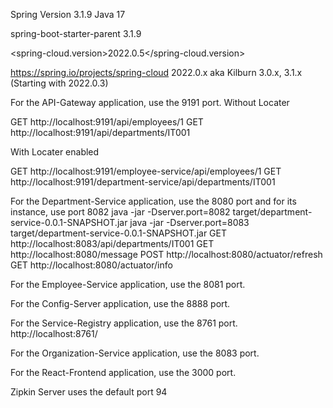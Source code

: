 Spring Version 3.1.9
Java 17

<artifactId>spring-boot-starter-parent</artifactId>
<version>3.1.9</version>

<spring-cloud.version>2022.0.5</spring-cloud.version>


https://spring.io/projects/spring-cloud
2022.0.x aka Kilburn	3.0.x, 3.1.x (Starting with 2022.0.3)



For the API-Gateway application, use the 9191 port.
Without Locater

GET http://localhost:9191/api/employees/1
GET http://localhost:9191/api/departments/IT001

With Locater enabled

GET http://localhost:9191/employee-service/api/employees/1
GET http://localhost:9191/department-service/api/departments/IT001

For the Department-Service application, use the 8080 port and for its instance, use port 8082
java -jar -Dserver.port=8082 target/department-service-0.0.1-SNAPSHOT.jar
java -jar -Dserver.port=8083 target/department-service-0.0.1-SNAPSHOT.jar
GET http://localhost:8083/api/departments/IT001
GET http://localhost:8080/message
POST http://localhost:8080/actuator/refresh
GET http://localhost:8080/actuator/info


For the Employee-Service application, use the 8081 port.

For the Config-Server application, use the 8888 port.

For the Service-Registry application, use the 8761 port.
http://localhost:8761/

For the Organization-Service application, use the 8083 port.

For the React-Frontend application, use the 3000 port.

Zipkin Server uses the default port 94
